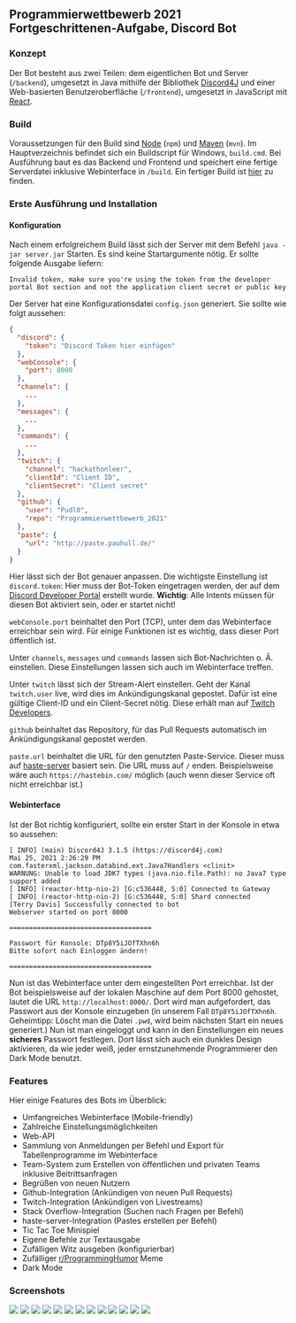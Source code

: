 ## Programmierwettbewerb 2021 Fortgeschrittenen-Aufgabe, Discord Bot

### Konzept

Der Bot besteht aus zwei Teilen: dem eigentlichen Bot und Server (``/backend``), umgesetzt in Java mithilfe der
Bibliothek
[Discord4J](https://github.com/Discord4J/Discord4J) und einer Web-basierten Benutzeroberfläche (``/frontend``),
umgesetzt in JavaScript mit [React](https://reactjs.org/).

### Build

Voraussetzungen für den Build sind [Node](https://nodejs.org/en/) (``npm``)
und [Maven](https://maven.apache.org/) (`mvn`). Im Hauptverzeichnis befindet sich ein Buildscript für
Windows, ``build.cmd``. Bei Ausführung baut es das Backend und Frontend und speichert eine fertige Serverdatei inklusive
Webinterface in ``/build``. Ein fertiger Build ist [hier](http://pauhull.de/spw21/latest-build.zip) zu finden.

### Erste Ausführung und Installation

#### Konfiguration

Nach einem erfolgreichem Build lässt sich der Server mit dem Befehl ``java -jar server.jar`` Starten. Es sind keine
Startargumente nötig. Er sollte folgende Ausgabe liefern:

```
Invalid token, make sure you're using the token from the developer portal Bot section and not the application client secret or public key
```

Der Server hat eine Konfigurationsdatei ``config.json`` generiert. Sie sollte wie folgt aussehen:

```json
{
  "discord": {
    "token": "Discord Token hier einfügen"
  },
  "webConsole": {
    "port": 8000
  },
  "channels": {
    ...
  },
  "messages": {
    ...
  },
  "commands": {
    ...
  },
  "twitch": {
    "channel": "hackathonleer",
    "clientId": "Client ID",
    "clientSecret": "Client secret"
  },
  "github": {
    "user": "Pudl0",
    "repo": "Programmierwettbewerb_2021"
  },
  "paste": {
    "url": "http://paste.pauhull.de/"
  }
}
```

Hier lässt sich der Bot genauer anpassen. Die wichtigste Einstellung ist ``discord.token``: Hier muss der Bot-Token
eingetragen werden, der auf dem [Discord Developer Portal](https://discord.com/developers) erstellt wurde. **Wichtig**:
Alle Intents müssen für diesen Bot aktiviert sein, oder er startet nicht!

``webConsole.port`` beinhaltet den Port (TCP), unter dem das Webinterface erreichbar sein wird. Für einige Funktionen
ist es wichtig, dass dieser Port öffentlich ist.

Unter ``channels``, ``messages`` und ``commands`` lassen sich Bot-Nachrichten o. Ä. einstellen. Diese Einstellungen
lassen sich auch im Webinterface treffen.

Unter ``twitch`` lässt sich der Stream-Alert einstellen. Geht der Kanal ``twitch.user`` live, wird dies im
Ankündigungskanal gepostet. Dafür ist eine gültige Client-ID und ein Client-Secret nötig. Diese erhält man
auf [Twitch Developers](https://dev.twitch.tv/console/).

``github`` beinhaltet das Repository, für das Pull Requests automatisch im Ankündigungskanal gepostet werden.

``paste.url`` beinhaltet die URL für den genutzten Paste-Service. Dieser muss
auf [haste-server](https://github.com/seejohnrun/haste-server)
basiert sein. Die URL muss auf ``/`` enden. Beispielsweise wäre auch ``https://hastebin.com/`` möglich (auch wenn dieser
Service oft nicht erreichbar ist.)

#### Webinterface

Ist der Bot richtig konfiguriert, sollte ein erster Start in der Konsole in etwa so aussehen:

```
[ INFO] (main) Discord4J 3.1.5 (https://discord4j.com)
Mai 25, 2021 2:26:29 PM com.fasterxml.jackson.databind.ext.Java7Handlers <clinit>
WARNUNG: Unable to load JDK7 types (java.nio.file.Path): no Java7 type support added
[ INFO] (reactor-http-nio-2) [G:c536448, S:0] Connected to Gateway
[ INFO] (reactor-http-nio-2) [G:c536448, S:0] Shard connected
[Terry Davis] Successfully connected to bot
Webserver started on port 8000

====================================

Passwort für Konsole: DTp8Y5iJOfTXhn6h
Bitte sofort nach Einloggen ändern!

====================================
```

Nun ist das Webinterface unter dem eingestellten Port erreichbar. Ist der Bot beispielsweise auf der lokalen Maschine
auf dem Port 8000 gehostet, lautet die URL ``http://localhost:8000/``. Dort wird man aufgefordert, das Passwort aus der
Konsole einzugeben (in unserem Fall ``DTp8Y5iJOfTXhn6h``. Geheimtipp: Löscht man die Datei ``.pwd``, wird beim nächsten
Start ein neues generiert.)
Nun ist man eingeloggt und kann in den Einstellungen ein neues **sicheres**
Passwort festlegen. Dort lässt sich auch ein dunkles Design aktivieren, da wie jeder weiß, jeder ernstzunehmende
Programmierer den Dark Mode benutzt.

### Features

Hier einige Features des Bots im Überblick:

- Umfangreiches Webinterface (Mobile-friendly)
- Zahlreiche Einstellungsmöglichkeiten
- Web-API
- Sammlung von Anmeldungen per Befehl und Export für Tabellenprogramme im Webinterface
- Team-System zum Erstellen von öffentlichen und privaten Teams inklusive Beitrittsanfragen
- Begrüßen von neuen Nutzern
- Github-Integration (Ankündigen von neuen Pull Requests)
- Twitch-Integration (Ankündigen von Livestreams)
- Stack Overflow-Integration (Suchen nach Fragen per Befehl)
- haste-server-Integration (Pastes erstellen per Befehl)
- Tic Tac Toe Minispiel
- Eigene Befehle zur Textausgabe
- Zufälligen Witz ausgeben (konfigurierbar)
- Zufälliger [r/ProgrammingHumor](https://reddit.com/r/ProgrammingHumor/) Meme
- Dark Mode

### Screenshots

![](https://i.imgur.com/qjqI2AD.png)
![](https://i.imgur.com/yWt7qgd.png)
![](https://i.imgur.com/HNsmVUk.png)
![](https://i.imgur.com/yal5ow7.png)
![](https://i.imgur.com/urch9mw.png)
![](https://i.imgur.com/35asZWP.png)
![](https://i.imgur.com/cmCNUQC.png)
![](https://i.imgur.com/yYarOUd.png)
![](https://i.imgur.com/jJWRqWY.png)
![](https://i.imgur.com/qmyAOyb.png)
![](https://i.imgur.com/Zmk9tz1.png)
![](https://i.imgur.com/gTzPtEx.png)
![](https://i.imgur.com/u3aczKT.png)